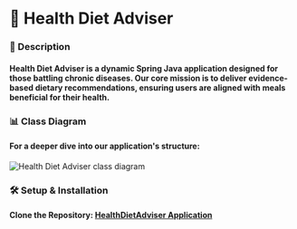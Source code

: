 #  🥗 Health Diet Adviser

### 📌 Description
#### Health Diet Adviser is a dynamic Spring Java application designed for those battling chronic diseases. Our core mission is to deliver evidence-based dietary recommendations, ensuring users are aligned with meals beneficial for their health.


### 📊 Class Diagram
#### For a deeper dive into our application's structure:
![Health Diet Adviser class diagram](https://github.com/5zam/HealthDietAdviser-JavaApp/assets/146082269/d044232d-0c0f-4c2f-a02d-d351f22d4ab9)

### 🛠 Setup & Installation
#### Clone the Repository: [HealthDietAdviser Application](https://github.com/5zam/HealthDietAdviser-JavaApp.git)

